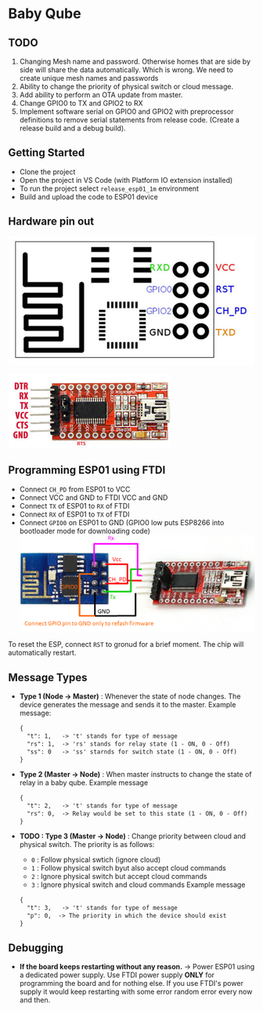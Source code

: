 # Baby Qube

## TODO

  1. Changing Mesh name and password. Otherwise homes that are side by side will share the data automatically. Which is wrong. We need to create unique mesh names and passwords
  2. Ability to change the priority of physical switch or cloud message.
  3. Add ability to perform an OTA update from master.
  4. Change GPIO0 to TX and GPIO2 to RX
  5. Implement software serial on GPIO0 and GPIO2 with preprocessor definitions to remove serial statements from release code. (Create a release build and a debug build).

## Getting Started

  - Clone the project
  - Open the project in VS Code (with Platform IO extension installed)
  - To run the project select `release_esp01_1m` environment
  - Build and upload the code to ESP01 device

## Hardware pin out
![Image of ESP01s pin description](media/esp01s-pinout.jpg)

![Image of FTDI USB to TTL pinout](media/ftdi-pinout.jpeg)

## Programming ESP01 using FTDI

  - Connect `CH_PD` from ESP01 to VCC
  - Connect VCC and GND to FTDI VCC and GND
  - Connect `TX` of ESP01 to `RX` of FTDI
  - Connect `RX` of ESP01 to `TX` of FTDI
  - Connect `GPIO0` on ESP01 to GND (GPIO0 low puts ESP8266 into bootloader mode for downloading code)
![Programming ESP01](media/programming-esp01.png)

To reset the ESP, connect `RST` to gronud for a brief moment. The chip will automatically restart.

## Message Types

  - **Type 1 (Node -> Master)** : Whenever the state of node changes. The device generates the message and sends it to the master. Example message:
    ```
    {
      "t": 1,   -> 't' stands for type of message
      "rs": 1,  -> 'rs' stands for relay state (1 - ON, 0 - Off)
      "ss": 0   -> 'ss' starnds for switch state (1 - ON, 0 - Off)
    }
    ```

  - **Type 2 (Master -> Node)** : When master instructs to change the state of relay in a baby qube. Example message
    ```
    {
      "t": 2,   -> 't' stands for type of message
      "rs": 0,  -> Relay would be set to this state (1 - ON, 0 - Off)
    }
    ```

  - **TODO : Type 3 (Master -> Node)** : Change priority between cloud and physical switch. The priority is as follows:
    - `0` : Follow physical swtich (ignore cloud)
    - `1` : Follow physical switch byut also accept cloud commands
    - `2` : Ignore physical switch but accept cloud commands
    - `3` : Ignore physical switch and cloud commands
   Example message
    ```
    {
      "t": 3,   -> 't' stands for type of message
      "p": 0,  -> The priority in which the device should exist
    }
    ```

## Debugging

  - **If the board keeps restarting without any reason.** -> Power ESP01 using a dedicated power supply. Use FTDI power supply **ONLY** for programming the board and for nothing else. If you use FTDI's power supply it would keep restarting with some error random error every now and then.